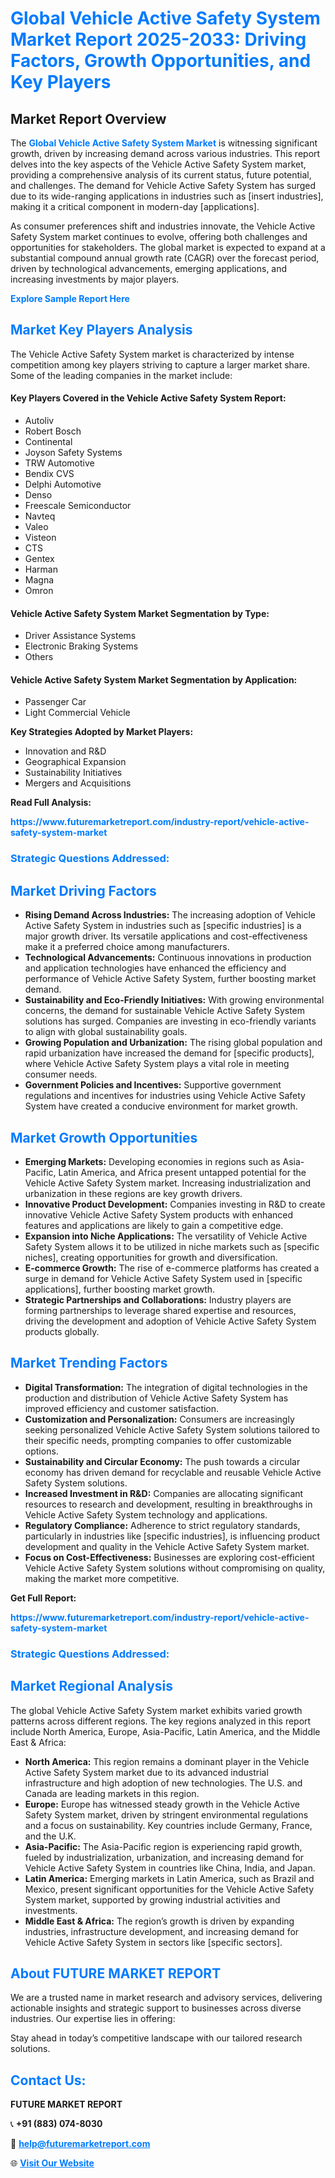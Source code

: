 <h1 style="color: #007BFF;">Global Vehicle Active Safety System Market Report 2025-2033: Driving Factors, Growth Opportunities, and Key Players</h1>

<section id="overview">
<h2>Market Report Overview</h2>
<p>The <a href="https://www.futuremarketreport.com/industry-report/vehicle-active-safety-system-market" style="color: #007BFF; text-decoration: none;"><strong>Global Vehicle Active Safety System Market</strong></a> is witnessing significant growth, driven by increasing demand across various industries. This report delves into the key aspects of the Vehicle Active Safety System market, providing a comprehensive analysis of its current status, future potential, and challenges. The demand for Vehicle Active Safety System has surged due to its wide-ranging applications in industries such as [insert industries], making it a critical component in modern-day [applications].</p>
<p>As consumer preferences shift and industries innovate, the Vehicle Active Safety System market continues to evolve, offering both challenges and opportunities for stakeholders. The global market is expected to expand at a substantial compound annual growth rate (CAGR) over the forecast period, driven by technological advancements, emerging applications, and increasing investments by major players.</p>
</section>

<section id="overview">
<p><a href="https://www.futuremarketreport.com/request-sample/reportId=54839" style="color: #007BFF; text-decoration: none;"><strong>Explore Sample Report Here</strong></a></p>
</section>

<section id="key-players">
<h2 style="color: #007BFF;">Market Key Players Analysis</h2>
<p>The Vehicle Active Safety System market is characterized by intense competition among key players striving to capture a larger market share. Some of the leading companies in the market include:</p>
<h4>Key Players Covered in the Vehicle Active Safety System Report:</h4>
<ul><li>Autoliv</li><li>Robert Bosch</li><li>Continental</li><li>Joyson Safety Systems</li><li>TRW Automotive</li><li>Bendix CVS</li><li>Delphi Automotive</li><li>Denso</li><li>Freescale Semiconductor</li><li>Navteq</li><li>Valeo</li><li>Visteon</li><li>CTS</li><li>Gentex</li><li>Harman</li><li>Magna</li><li>Omron</li></ul>
<h4>Vehicle Active Safety System Market Segmentation by Type:</h4>
<ul><li>Driver Assistance Systems</li><li>Electronic Braking Systems</li><li>Others</li></ul>

<h4>Vehicle Active Safety System Market Segmentation by Application:</h4>
<ul><li>Passenger Car</li><li>Light Commercial Vehicle</li></ul>
<p><strong>Key Strategies Adopted by Market Players:</strong></p>
<ul>
<li>Innovation and R&D</li>
<li>Geographical Expansion</li>
<li>Sustainability Initiatives</li>
<li>Mergers and Acquisitions</li>
</ul>
</section>

<section>
<p><strong>Read Full Analysis: </strong></p><a href="https://www.futuremarketreport.com/industry-report/vehicle-active-safety-system-market" style="color: #007BFF; text-decoration: none;"><strong>https://www.futuremarketreport.com/industry-report/vehicle-active-safety-system-market</strong></a>
<h3 style="color: #007BFF;">Strategic Questions Addressed:</h3>
</section>

<section id="driving-factors">
<h2 style="color: #007BFF;">Market Driving Factors</h2>
<ul>
<li><strong>Rising Demand Across Industries:</strong> The increasing adoption of Vehicle Active Safety System in industries such as [specific industries] is a major growth driver. Its versatile applications and cost-effectiveness make it a preferred choice among manufacturers.</li>
<li><strong>Technological Advancements:</strong> Continuous innovations in production and application technologies have enhanced the efficiency and performance of Vehicle Active Safety System, further boosting market demand.</li>
<li><strong>Sustainability and Eco-Friendly Initiatives:</strong> With growing environmental concerns, the demand for sustainable Vehicle Active Safety System solutions has surged. Companies are investing in eco-friendly variants to align with global sustainability goals.</li>
<li><strong>Growing Population and Urbanization:</strong> The rising global population and rapid urbanization have increased the demand for [specific products], where Vehicle Active Safety System plays a vital role in meeting consumer needs.</li>
<li><strong>Government Policies and Incentives:</strong> Supportive government regulations and incentives for industries using Vehicle Active Safety System have created a conducive environment for market growth.</li>
</ul>
</section>

<section id="growth-opportunities">
<h2 style="color: #007BFF;">Market Growth Opportunities</h2>
<ul>
<li><strong>Emerging Markets:</strong> Developing economies in regions such as Asia-Pacific, Latin America, and Africa present untapped potential for the Vehicle Active Safety System market. Increasing industrialization and urbanization in these regions are key growth drivers.</li>
<li><strong>Innovative Product Development:</strong> Companies investing in R&D to create innovative Vehicle Active Safety System products with enhanced features and applications are likely to gain a competitive edge.</li>
<li><strong>Expansion into Niche Applications:</strong> The versatility of Vehicle Active Safety System allows it to be utilized in niche markets such as [specific niches], creating opportunities for growth and diversification.</li>
<li><strong>E-commerce Growth:</strong> The rise of e-commerce platforms has created a surge in demand for Vehicle Active Safety System used in [specific applications], further boosting market growth.</li>
<li><strong>Strategic Partnerships and Collaborations:</strong> Industry players are forming partnerships to leverage shared expertise and resources, driving the development and adoption of Vehicle Active Safety System products globally.</li>
</ul>
</section>

<section id="trending-factors">
<h2 style="color: #007BFF;">Market Trending Factors</h2>
<ul>
<li><strong>Digital Transformation:</strong> The integration of digital technologies in the production and distribution of Vehicle Active Safety System has improved efficiency and customer satisfaction.</li>
<li><strong>Customization and Personalization:</strong> Consumers are increasingly seeking personalized Vehicle Active Safety System solutions tailored to their specific needs, prompting companies to offer customizable options.</li>
<li><strong>Sustainability and Circular Economy:</strong> The push towards a circular economy has driven demand for recyclable and reusable Vehicle Active Safety System solutions.</li>
<li><strong>Increased Investment in R&D:</strong> Companies are allocating significant resources to research and development, resulting in breakthroughs in Vehicle Active Safety System technology and applications.</li>
<li><strong>Regulatory Compliance:</strong> Adherence to strict regulatory standards, particularly in industries like [specific industries], is influencing product development and quality in the Vehicle Active Safety System market.</li>
<li><strong>Focus on Cost-Effectiveness:</strong> Businesses are exploring cost-efficient Vehicle Active Safety System solutions without compromising on quality, making the market more competitive.</li>
</ul>
</section>

<section>
<p><strong>Get Full Report: </strong></p><a href="https://www.futuremarketreport.com/industry-report/vehicle-active-safety-system-market" style="color: #007BFF; text-decoration: none;"><strong>https://www.futuremarketreport.com/industry-report/vehicle-active-safety-system-market</strong></a>
<h3 style="color: #007BFF;">Strategic Questions Addressed:</h3>
</section>


<section id="regional-analysis">
<h2 style="color: #007BFF;">Market Regional Analysis</h2>
<p>The global Vehicle Active Safety System market exhibits varied growth patterns across different regions. The key regions analyzed in this report include North America, Europe, Asia-Pacific, Latin America, and the Middle East & Africa:</p>
<ul>
<li><strong>North America:</strong> This region remains a dominant player in the Vehicle Active Safety System market due to its advanced industrial infrastructure and high adoption of new technologies. The U.S. and Canada are leading markets in this region.</li>
<li><strong>Europe:</strong> Europe has witnessed steady growth in the Vehicle Active Safety System market, driven by stringent environmental regulations and a focus on sustainability. Key countries include Germany, France, and the U.K.</li>
<li><strong>Asia-Pacific:</strong> The Asia-Pacific region is experiencing rapid growth, fueled by industrialization, urbanization, and increasing demand for Vehicle Active Safety System in countries like China, India, and Japan.</li>
<li><strong>Latin America:</strong> Emerging markets in Latin America, such as Brazil and Mexico, present significant opportunities for the Vehicle Active Safety System market, supported by growing industrial activities and investments.</li>
<li><strong>Middle East & Africa:</strong> The region’s growth is driven by expanding industries, infrastructure development, and increasing demand for Vehicle Active Safety System in sectors like [specific sectors].</li>
</ul>
</section>

<footer>
<h2 style="color: #007BFF;">About FUTURE MARKET REPORT</h2>
<p>We are a trusted name in market research and advisory services, delivering actionable insights and strategic support to businesses across diverse industries. Our expertise lies in offering:</p>

<p>Stay ahead in today’s competitive landscape with our tailored research solutions.</p>

<h2 style="color: #007BFF;">Contact Us:</h2>
<p><strong>FUTURE MARKET REPORT</strong></p>
<p>📞 <strong>+91 (883) 074-8030</strong></p>
<p>📧 <strong><a href="mailto:help@futuremarketreport.com" style="color: #007BFF;">help@futuremarketreport.com</a></strong></p>
<p>🌐 <strong><a href="https://www.futuremarketreport.com/" style="color: #007BFF;">Visit Our Website</a></strong></p>
</footer>